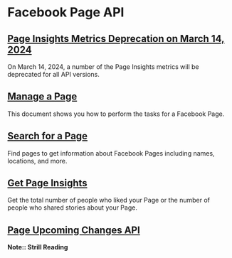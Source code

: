 # Facebook Page API

## [Page Insights Metrics Deprecation on March 14, 2024](https://developers.facebook.com/docs/pages-api/changelog#december-14--2023)

On March 14, 2024, a number of the Page Insights metrics will be deprecated for all API versions.

## [Manage a Page](https://developers.facebook.com/docs/pages-api/manage-pages)

This document shows you how to perform the tasks for a Facebook Page.

## [Search for a Page](https://developers.facebook.com/docs/pages-api/search-pages)

Find pages to get information about Facebook Pages including names, locations, and more.

## [Get Page Insights](https://developers.facebook.com/docs/platforminsights/page)

Get the total number of people who liked your Page or the number of people who shared stories about your Page.

## [Page Upcoming Changes API](https://developers.facebook.com/docs/pages/upcoming-changes)

**Note:: Strill Reading**
